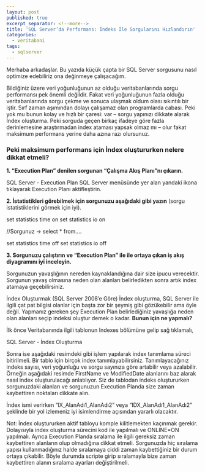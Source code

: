 ```yaml
---
layout: post
published: true
excerpt_separator: <!--more-->
title: 'SQL Server’da Performans: İndeks İle Sorgularını Hızlandırın'
categories:
  - veritabani
tags:
  - sqlserver
---
```

Merhaba arkadaşlar. Bu yazıda küçük çapta bir SQL Server sorgusunu nasıl optimize edebiliriz ona değinmeye çalışacağım.

Bildiğiniz üzere veri yoğunluğunun az olduğu veritabanlarında sorgu performansı pek önemli değildir. Fakat veri yoğunluğunun fazla olduğu veritabanlarında sorgu çekme ve sonuca ulaşmak oldum olası sıkıntılı bir iştir. Sırf zaman aşımından dolayı çalışamaz olan programlarda cabası. Peki yok mu bunun kolay ve hızlı bir çaresi: var – sorgu yapınızı dikkate alarak İndex oluşturma. Peki sorguda geçen birkaç ifadeye göre fazla derinlemesine araştırmadan index ataması yapsak olmaz mı – olur fakat maksimum performans yerine daha azına razı olursunuz.

<!--more-->

### Peki maksimum performans için İndex oluştururken  nelere dikkat etmeli?

**1. “Execution Plan” denilen sorgunan “Çalışma Akış Planı”nı çıkarın.**

SQL Server - Execution Plan SQL Server menüsünde yer alan yandaki ikona tıklayarak Execution Planı aktifleştirin.

**2. İstatistikleri görebilmek için sorgunuzu aşağıdaki gibi yazın** (sorgu istatistiklerini görmek için iyi).

set statistics time on
set statistics io on

//Sorgunuz -> select * from….

set statistics time off
set statistics io off

**3. Sorgunuzu çalıştırın ve “Execution Plan” ile ile ortaya çıkan iş akış diyagramını iyi inceleyin.** 

Sorgunuzun yavaşlığının nereden kaynaklandığına dair size ipucu verecektir. Sorgunun yavaş olmasına neden olan alanları belirledikten sonra artık index atamaya geçebilirsiniz.

İndex Oluşturmak (SQL Server 2008’e Göre)
İndex oluşturma, SQL Server ile ilgili çat pat bilgisi olanlar için başta zor bir şeymiş gibi gözükebilir ama öyle değil. Yapmanız gereken şey Execution Plan belirlediğiniz yavaşlığa neden olan alanları seçip indeksi oluştur demek o kadar. **Bunun için ne yapmalı?**

İlk önce Veritabanında ilgili tablonun Indexes bölümüne gelip sağ tıklamalı,

SQL Server - İndex Oluşturma

Sonra ise aşağıdaki resimdeki gibi işlem yapılarak index tanımlama süreci bitirilmeli. Bir tablo için birçok index tanımlayabilirsiniz. Tanımlayacağınız indeks sayısı, veri yoğunluğu ve sorgu sayınıza göre artabilir veya azalabilir. Örneğin aşağıdaki resimde FirstName ve ModifiedDate alanlarını baz alarak nasıl index oluşturulacağı anlatılıyor. Siz de tablodan indeks oluştururken sorgunuzdaki alanları ve sorgunuzun Execution Planda size zaman kaybettiren noktaları dikkate alın.


İndex ismi verirken “IX_AlanAdı1_AlanAdı2” veya “IDX_AlanAdı1_AlanAdı2” şeklinde bir yol izlemeniz iyi isimlendirme açısından yararlı olacaktır.

Not: İndex oluştururken aktif tabloyu komple kilitlemekten kaçınmak gerekir. Dolayısıyla index oluşturma sürecini kod ile yapılmalı ve ONLINE=ON yapılmalı. Ayrıca Execution Planda sıralama ile ilgili gereksiz zaman kaybettiren alanların olup olmadığına dikkat etmeli. Sorgunuzda hiç sıralama yapısı kullanmadığınız halde sıralamaya ciddi zaman kaybettiğiniz bir durum ortaya çıkabilir. Böyle durumda scripte girip sıralamayla bize zaman kaybettiren alanın sıralama ayarları değiştirilmeli.
